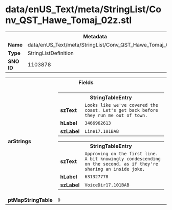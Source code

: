 <h1>data/enUS_Text/meta/StringList/Conv_QST_Hawe_Tomaj_02z.stl</h1><table><tr><th colspan="100%">Metadata</th></tr><tr><td><b>Name</b></td><td>data/enUS_Text/meta/StringList/Conv_QST_Hawe_Tomaj_02z.stl</td></tr><tr><td><b>Type</b></td><td>StringListDefinition</td></tr><tr><td><b>SNO ID</b></td><td>1103878</td></tr></table>

<table><tr><th colspan="100%">Fields</th></tr><tr><td><b>arStrings</b></td><td><table><tr><th colspan="100%">StringTableEntry</th></tr><tr><td><b>szText</b></td><td><code>Looks like we've covered the coast. Let's get back before they run me out of town.</code></td></tr><tr><td><b>hLabel</b></td><td><code>3466962613</code></td></tr><tr><td><b>szLabel</b></td><td><code>Line17.101BAB</code></td></tr></table>


<table><tr><th colspan="100%">StringTableEntry</th></tr><tr><td><b>szText</b></td><td><code>Approving on the first line. A bit knowingly condescending on the second, as if they're sharing an inside joke.</code></td></tr><tr><td><b>hLabel</b></td><td><code>631327778</code></td></tr><tr><td><b>szLabel</b></td><td><code>VoiceDir17.101BAB</code></td></tr></table>


</td></tr><tr><td><b>ptMapStringTable</b></td><td><code>0</code></td></tr></table>

